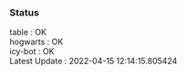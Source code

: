 ### Status


table : OK  
hogwarts : OK  
icy-bot : OK  
Latest Update : 2022-04-15 12:14:15.805424
